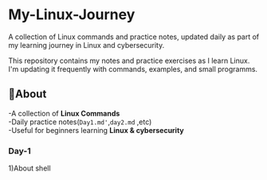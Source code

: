 # My-Linux-Journey
A collection of Linux commands and practice notes, updated daily as part of my learning journey in Linux and cybersecurity.

This repository contains my notes and practice exercises as I learn Linux.
I'm updating it frequently with commands, examples, and small programms.

## 📌About
   -A collection of **Linux Commands**<br>
   -Daily practice notes(`Day1.md'`,`day2.md` ,etc)<br>
   -Useful for beginners learning **Linux & cybersecurity**<br>

### Day-1
 1)About shell
